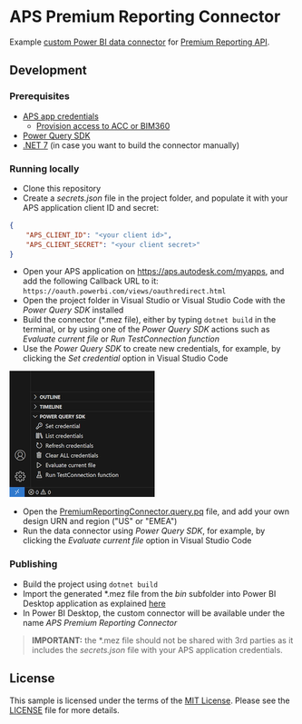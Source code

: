 # APS Premium Reporting Connector

Example [custom Power BI data connector](https://learn.microsoft.com/en-us/power-bi/connect-data/desktop-connector-extensibility) for [Premium Reporting API](https://aps.autodesk.com/developer/overview/premium-reporting-api).

## Development

### Prerequisites

- [APS app credentials](https://forge.autodesk.com/en/docs/oauth/v2/tutorials/create-app)
  - [Provision access to ACC or BIM360](https://tutorials.autodesk.io/#provision-access-in-other-products)
- [Power Query SDK](https://learn.microsoft.com/en-us/power-query/install-sdk)
- [.NET 7](https://dotnet.microsoft.com/en-us/download/dotnet/7.0) (in case you want to build the connector manually)

### Running locally

- Clone this repository
- Create a _secrets.json_ file in the project folder, and populate it with your APS application client ID and secret:

```json
{
    "APS_CLIENT_ID": "<your client id>",
    "APS_CLIENT_SECRET": "<your client secret>"
}
```

- Open your APS application on https://aps.autodesk.com/myapps, and add the following Callback URL to it: `https://oauth.powerbi.com/views/oauthredirect.html`
- Open the project folder in Visual Studio or Visual Studio Code with the _Power Query SDK_ installed
- Build the connector (*.mez file), either by typing `dotnet build` in the terminal, or by using one of the _Power Query SDK_
actions such as _Evaluate current file_ or _Run TestConnection function_
- Use the _Power Query SDK_ to create new credentials, for example, by clicking the _Set credential_ option in Visual Studio Code

![Set credential](./docs/set-credential.png)

- Open the [PremiumReportingConnector.query.pq](./PremiumReportingConnector.query.pq) file, and add your own design URN and region ("US" or "EMEA")
- Run the data connector using  _Power Query SDK_, for example, by clicking the _Evaluate current file_ option in Visual Studio Code

### Publishing

- Build the project using `dotnet build`
- Import the generated *.mez file from the _bin_ subfolder into Power BI Desktop application as explained [here](https://learn.microsoft.com/en-us/power-bi/connect-data/desktop-connector-extensibility#custom-connectors)
- In Power BI Desktop, the custom connector will be available under the name _APS Premium Reporting Connector_

> **IMPORTANT:** the *.mez file should not be shared with 3rd parties as it includes the _secrets.json_ file with your APS application credentials.

## License

This sample is licensed under the terms of the [MIT License](http://opensource.org/licenses/MIT). Please see the [LICENSE](LICENSE) file for more details.
